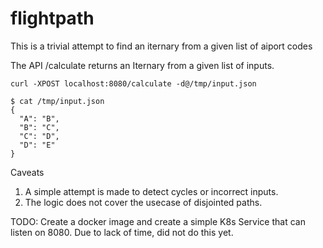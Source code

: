 # flightpath

This is a trivial attempt to find an iternary from a given list of aiport codes

The API /calculate returns an Iternary from a given list of inputs. 


```
curl -XPOST localhost:8080/calculate -d@/tmp/input.json

$ cat /tmp/input.json 
{
  "A": "B",
  "B": "C",
  "C": "D",
  "D": "E"
}

```

Caveats
1. A simple attempt is made to detect cycles or incorrect inputs.
2. The logic does not cover the usecase of disjointed paths.

TODO:
Create a docker image and create a simple K8s Service that can listen on 8080.
Due to lack of time, did not do this yet.

